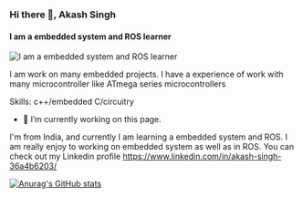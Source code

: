 ### Hi there 👋, Akash Singh
#### I am a embedded system and ROS learner
![I am a embedded system and ROS learner](https://www.linkedin.com/in/akash-singh-36a4b6203/)

I am work on many embedded  projects. I have a experience of work with many microcontroller like ATmega series microcontrollers

Skills: c++/embedded C/circuitry

- 🔭 I’m currently working on this page. 

I'm from India, and currently I am learning a embedded system and ROS. I am really enjoy to working on embedded system as well as in ROS.
You can check out my Linkedin profile https://www.linkedin.com/in/akash-singh-36a4b6203/

[![Anurag's GitHub stats](https://github-readme-stats.vercel.app/api?username=vyomanaut1012)](https://github.com/anuraghazra/github-readme-stats)


